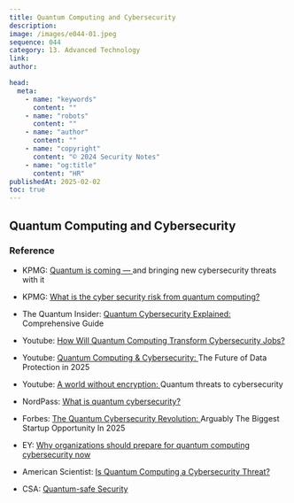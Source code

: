 ```yaml
---
title: Quantum Computing and Cybersecurity
description:
image: /images/e044-01.jpeg
sequence: 044
category: 13. Advanced Technology
link:
author:

head:
  meta:
    - name: "keywords"
      content: ""
    - name: "robots"
      content: ""
    - name: "author"
      content: ""
    - name: "copyright"
      content: "© 2024 Security Notes"
    - name: "og:title"
      content: "HR"
publishedAt: 2025-02-02
toc: true
---
```


## Quantum Computing and Cybersecurity

### Reference

- KPMG: <a href="https://kpmg.com/xx/en/our-insights/ai-and-technology/quantum-and-cybersecurity.html">Quantum is coming — </a> and bringing new cybersecurity threats with it
- KPMG: <a href="https://kpmg.com/au/en/home/insights/2024/04/cyber-security-risk-from-quantum-computing.html">What is the cyber security risk from quantum computing?</a>
- The Quantum Insider: <a href="https://thequantuminsider.com/2024/03/13/quantum-cybersecurity-explained-comprehensive-guide/">Quantum Cybersecurity Explained: </a>Comprehensive Guide
- Youtube: <a href="https://www.youtube.com/watch?v=hnFmSx8Xbpo">How Will Quantum Computing Transform Cybersecurity Jobs?</a>
- Youtube: <a href="https://www.youtube.com/watch?v=JeRRpWnPo1E">Quantum Computing & Cybersecurity: </a>The Future of Data Protection in 2025
- Youtube: <a href="https://www.youtube.com/watch?v=mu-KJCX6-ws">A world without encryption: </a>Quantum threats to cybersecurity
- NordPass: <a href="https://nordpass.com/blog/quantum-computing-cybersecurity/">What is quantum cybersecurity?</a>

- Forbes: <a href="https://www.forbes.com/sites/abdoriani/2024/12/30/the-quantum-cybersecurity-revolution-arguably-the-biggest-startup-opportunity-in-2025/">The Quantum Cybersecurity Revolution: </a>Arguably The Biggest Startup Opportunity In 2025
- EY: <a href="https://www.ey.com/en_gl/insights/innovation/why-organizations-should-prepare-for-quantum-computing-cybersecurity-now">Why organizations should prepare for quantum computing cybersecurity now</a>
- American Scientist: <a href="https://www.americanscientist.org/article/is-quantum-computing-a-cybersecurity-threat">Is Quantum Computing a Cybersecurity Threat?</a>
- CSA: <a href="https://cloudsecurityalliance.org/research/topics/quantum-safe-security">Quantum-safe Security</a>
